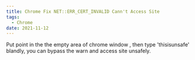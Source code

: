 ```yaml
---
title: Chrome Fix NET::ERR_CERT_INVALID Cann't Access Site
tags:
  - Chrome
date: 2021-11-12
---
```


Put point in the the empty area of chrome window , then type 'thisisunsafe' blandly, you can bypass the warn and access site unsafely.